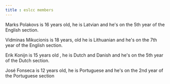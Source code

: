 ```yaml
---
title : eslcc members
---
```


Marks Polakovs is 16 years old, he is Latvian and he's on the 5th year of the English section.

Vidminas Mikucionis is 18 years, old he is Lithuanian and he's on the 7th year of the English section.

Erik Konijn is 15 years old , he is Dutch and Danish and he's on the 5th year of the Dutch section.

José Fonseca is 12 years old, he is Portuguese and he's on the 2nd year of the Portuguese section

